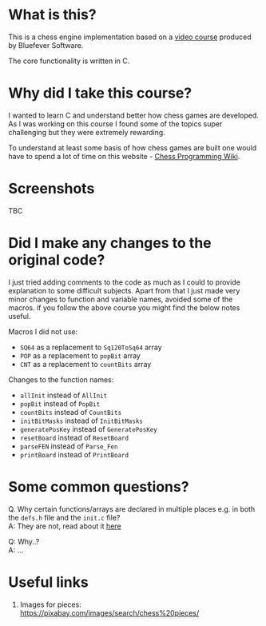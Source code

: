 # What is this?

This is a chess engine implementation based on a
[video course](https://www.youtube.com/playlist?list=PLZ1QII7yudbc-Ky058TEaOstZHVbT-2hg) produced by Bluefever Software.

The core functionality is written in C.

# Why did I take this course?

I wanted to learn C and understand better how chess games are
developed. As I was working on this course I found some of the topics super challenging but they were extremely rewarding.

To understand at least some basis of how chess games are built one would have to spend a lot of time on this website - [Chess Programming Wiki](https://www.chessprogramming.org/Main_Page).

# Screenshots

TBC

# Did I make any changes to the original code?

I just tried adding comments to the code as much as I could to provide explanation to some difficult subjects. Apart from that I just made very minor changes to function and variable names, avoided some of the macros. if you follow the above course you might find the below notes useful.

Macros I did not use:

* `SQ64` as a replacement to `Sq120ToSq64` array
* `POP` as a replacement to `popBit` array
* `CNT` as a replacement to `countBits` array

Changes to the function names:

* `allInit` instead of `AllInit`
* `popBit` instead of `PopBit`
* `countBits` instead of `CountBits`
* `initBitMasks` instead of `InitBitMasks`
* `generatePosKey` instead of `GeneratePosKey`
* `resetBoard` instead of `ResetBoard`
* `parseFEN` instead of `Parse_Fen`
* `printBoard` instead of `PrintBoard`

# Some common questions?

Q. Why certain functions/arrays are declared in multiple places e.g. in both the `defs.h` file and the `init.c` file?  
A: They are not, read about it [here](https://en.wikipedia.org/wiki/External_variable#Example_.28C_programming_language.29)  

Q: Why..?  
A: ...

# Useful links

1. Images for pieces: https://pixabay.com/images/search/chess%20pieces/
